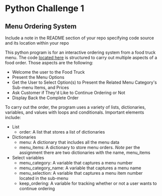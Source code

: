 # Python Challenge 1

## Menu Ordering System

Include a note in the README section of your repo specifying code source and its location within your repo

This python program is for an interactive ordering system from a food truck menu. The code [located here](https://github.com/jrich71/python-challenge-1/blob/main/menu.py) is structured to carry out multiple aspects of a food order. Those aspects are the following:

* Welcome the user to the Food Truck
* Present the Menu Options
* Get the User to Select Option(s) to Present the Related Menu Category's Sub-menu Items, and Prices
* Ask Customer if They'd Like to Continue Ordering or Not
* Display Back the Complete Order

To carry out the order, the program uses a variety of lists, dictionaries, variables, and values with loops and conditionals. Important elements include:

* List
  * order: A list that stores a list of dictionaries
* Dictionaries
  * menu: A dictionary that includes all the menu data
  * menu_items: A dictionary to store menu orders. *Note* per the assignment there are two dictionaries with the name, menu_items
* Select variables
  * menu_category: A variable that captures a menu number
  * menu_category_name: A variable that captures a menu name
  * menu_selection: A variable that captures a menu item number located in the sub-menu
  * keep_ordering: A variable for tracking whether or not a user wants to continue ordering
